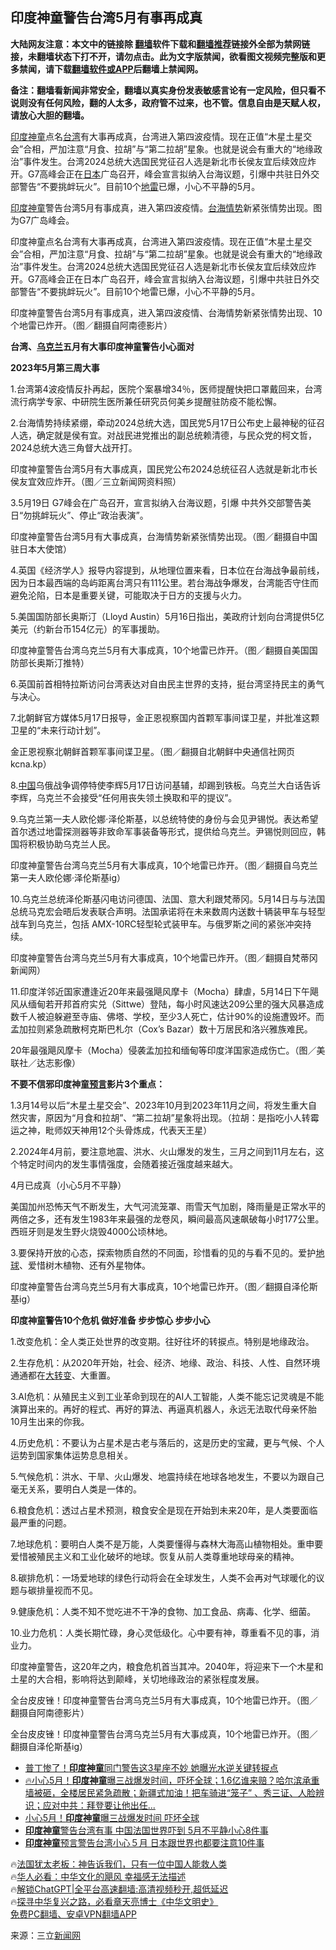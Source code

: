  <!-- 面包屑导航 --> <h2>印度神童警告台湾5月有事再成真</h2> <p class="notice"><b>大陆网友注意：本文中的链接除 <a href="https://github.com/bannedbook/fanqiang" >翻墙</a>软件下载和<a href="https://github.com/killgcd/justmysocks/blob/master/README.md">翻墙推荐</a>链接外全部为禁网链接，未翻墙状态下打不开，请勿点击。此为文字版禁闻，欲看图文视频完整版和更多禁闻，请下载<a href="https://github.com/bannedbook/fanqiang">翻墙软件或APP</a>后翻墙上禁闻网。</p><p>备注：翻墙看新闻非常安全，翻墙以真实身份发表敏感言论有一定风险，但只看不说则没有任何风险，翻的人太多，政府管不过来，也不管。信息自由是天赋人权，请放心大胆的翻墙。</b></p>  <div class="entry"> <p id="summary"><a href="https://www.bannedbook.org/bnews/tag/%e5%8d%b0%e5%ba%a6/" class="st_tag internal_tag" rel="tag" title="标签 印度 下的日志">印度</a><a href="https://www.bannedbook.org/bnews/tag/%e7%a5%9e%e7%ab%a5/" class="st_tag internal_tag" rel="tag" title="标签 神童 下的日志">神童</a>点名<a href="https://www.bannedbook.org/bnews/tag/%e5%8f%b0%e6%b9%be/" class="st_tag internal_tag" rel="tag" title="标签 台湾 下的日志">台湾</a>有大事再成真，台湾进入第四波疫情。现在正值“木星土星交会”合相，严加注意“月食、拉胡”与“第二拉胡”星象。也就是说会有重大的“地缘政治”事件发生。台湾2024总统大选国民党征召人选是新北市长侯友宜后续效应炸开。G7高峰会正在<a href="https://www.bannedbook.org/bnews/tag/%e6%97%a5%e6%9c%ac/" class="st_tag internal_tag" rel="tag" title="标签 日本 下的日志">日本</a>广岛召开，峰会宣言拟纳入台海议题，引爆中共驻日外交部警告“不要挑衅玩火”。目前10个<a href="https://www.bannedbook.org/bnews/tag/%E5%9C%B0%E9%9B%B7/" class="st_tag internal_tag" rel="tag" title="标签 地雷 下的日志">地雷</a>已爆，小心不平静的5月。</p> <p id="conimg"><a href="https://www.bannedbook.org/bnews/tag/%E5%8D%B0%E5%BA%A6%E7%A5%9E%E7%AB%A5/" class="st_tag internal_tag" rel="tag" title="标签 印度神童 下的日志">印度神童</a>警告台湾5月有事成真，进入第四波疫情。<a href="https://www.bannedbook.org/bnews/tag/%E5%8F%B0%E6%B5%B7%E6%83%85%E5%8A%BF/" class="st_tag internal_tag" rel="tag" title="标签 台海情势 下的日志">台海情势</a>新紧张情势出现。图为G7广岛峰会。</p> <p>印度神童点名台湾有大事再成真，台湾进入第四波疫情。现在正值“木星土星交会”合相，严加注意“月食、拉胡”与“第二拉胡”星象。也就是说会有重大的“地缘政治”事件发生。台湾2024总统大选国民党征召人选是新北市长侯友宜后续效应炸开。G7高峰会正在日本广岛召开，峰会宣言拟纳入台海议题，引爆中共驻日外交部警告“不要挑衅玩火”。目前10个地雷已爆，小心不平静的5月。</p> <p>印度神童警告台湾5月有事成真，进入第四波疫情、台海情势新紧张情势出现、10个地雷已炸开。（图／翻摄自阿南德影片）</p> <p><strong>台湾、<a href="https://www.bannedbook.org/bnews/tag/%e4%b9%8c%e5%85%8b%e5%85%b0/" class="st_tag internal_tag" rel="tag" title="标签 乌克兰 下的日志">乌克兰</a>五月有大事</strong><strong>印度神童警告小心面对</strong></p> <p><strong>2023</strong><strong>年5</strong><strong>月第三周大事</strong></p> <p>1.台湾第4波疫情反扑再起，医院个案暴增34％，医师提醒快把口罩戴回来，台湾流行病学专家、中研院生医所兼任研究员何美乡提醒驻防疫不能松懈。</p> <p>2.台海情势持续紧绷，牵动2024总统大选，国民党5月17日公布史上最神秘的征召人选，确定就是侯有宜。对战民进党推出的副总统赖清德，与民众党的柯文哲，2024总统大选三角督大战开打。</p> <p>印度神童警告台湾5月有大事成真，国民党公布2024总统征召人选就是新北市长侯友宜效应炸开。（图／三立新闻网资料照）</p> <p>3.5月19日 G7峰会在广岛召开，宣言拟纳入台海议题，引爆 中共外交部警告美日“勿挑衅玩火”、停止“政治表演”。</p> <p>印度神童警告台湾5月有大事成真，台海情势新紧张情势出现。（图／翻摄自中国驻日本大使馆）</p> <p>4.英国《经济学人》报导内容提到，从地理位置来看，日本位在台海战争最前线，因为日本最西端的岛屿距离台湾只有111公里。若台海战争爆发，台湾能否守住而避免沦陷，日本是重要关键，可能取决于日方的支援与火力。</p> <p>5.美国国防部长奥斯汀（Lloyd Austin）5月16日指出，美政府计划向台湾提供5亿美元（约新台币154亿元）的军事援助。</p> <p>印度神童警告台湾乌克兰5月有大事成真，10个地雷已炸开。（图／翻摄自美国国防部长奥斯汀推特）</p> <p>6.英国前首相特拉斯访问台湾表达对自由民主世界的支持，挺台湾坚持民主的勇气与决心。</p> <p>7.北朝鲜官方媒体5月17日报导，金正恩视察国内首颗军事间谍卫星，并批准这颗卫星的“未来行动计划”。</p> <p>金正恩视察北朝鲜首颗军事间谍卫星。（图／翻摄自北朝鲜中央通信社网页kcna.kp）</p> <p>8.<span class='wp_keywordlink_affiliate'><a href="https://www.bannedbook.org/" title="中国" target="_blank">中国</a></span>乌俄战争调停特使李辉5月17日访问基辅，却踢到铁板。乌克兰大白话告诉李辉，乌克兰不会接受“任何用丧失领土换取和平的提议”。</p> <p>9.乌克兰第一夫人欧伦娜‧泽伦斯基，以总统特使的身份与会见尹锡悦。表达希望首尔透过地雷探测器等非致命军事装备等形式，提供给乌克兰。尹锡悦则回应，韩国将积极协助乌克兰人民。</p> <p>印度神童警告台湾乌克兰5月有大事成真，10个地雷已炸开。（图／翻摄自乌克兰第一夫人欧伦娜‧泽伦斯基ig）</p> <p>10.乌克兰总统泽伦斯基闪电访问德国、法国、意大利跟梵蒂冈。5月14日与与法国总统马克宏会晤后发表联合声明。法国承诺将在未来数周内送数十辆装甲车与轻型战车到乌克兰，包括 AMX-10RC轻型轮式装甲车。与俄罗斯之间的紧张冲突持续。</p> <p>印度神童警告台湾乌克兰5月有大事成真，10个地雷已炸开。（图／翻摄自梵蒂冈新闻网）</p>  <p>11.印度洋邻近国家遭逢近20年来最强飓风摩卡（Mocha）肆虐，5月14日下午飓风从缅甸若开邦首府实兑（Sittwe）登陆，每小时风速达209公里的强大风暴造成数千人被迫躲避至寺庙、佛塔、学校，至少3人死亡，估计90%的设施遭毁坏。而孟加拉则紧急疏散柯克斯巴札尔（Cox’s Bazar）数十万居民和洛兴雅族难民。</p> <p>20年最强飓风摩卡（Mocha）侵袭孟加拉和缅甸等印度洋国家造成伤亡。（图／美联社／达志影像）</p> <p><strong>不要不信邪</strong><strong>印度神童<span class='wp_keywordlink'><a href="https://www.bannedbook.org/forum5/" title="预言玄学禁书下载" rel="nofollow">预言</a></span>影片3</strong><strong>个重点：</strong></p> <p>1.3月14号以后“木星土星交会”、2023年10月到2023年11月之间，将发生重大自然灾害，原因为“月食和拉胡”、“第二拉胡”星象将出现。（拉胡：是指吃小人转霉运之神，毗师奴天神用12个头骨炼成，代表天王星）</p> <p>2.2024年4月前，要注意地震、洪水、火山爆发的发生，三月之间到11月左右，这个特定时间内的发生事情强度，会随着接近强度越来越大。</p> <p>4月已成真（小心5月不平静）</p> <p>美国加州恐怖天气不断发生，大气河流笼罩、雨雪天气加剧，降雨量是正常水平的两倍之多，还有发生1983年来最强的龙卷风，瞬间最高风速飙破每小时177公里。西班牙则是发生野火烧毁4000公顷林地。</p> <p>3.要保持开放的心态，探索物质自然的不同面，珍惜看的见的与看不见的。爱护<a href="https://www.bannedbook.org/bnews/tag/%e5%9c%b0%e7%90%83/" class="st_tag internal_tag" rel="tag" title="标签 地球 下的日志">地球</a>、爱惜树木植物、还有外星物体。</p> <p>印度神童警告台湾乌克兰5月有大事成真，10个地雷已炸开。（图／翻摄自泽伦斯基ig）</p> <p><strong>印度神童警告10</strong><strong>个危机 </strong><strong>做好准备 步步惊心 步步小心</strong></p> <p>1.改变危机：全人类正处世界的改变期。往好往坏的转捩点。特别是地缘政治。</p>  <p>2.生存危机：从2020年开始，社会、经济、地缘、政治、科技、人性、自然环境通通都在<span class='wp_keywordlink'><a href="https://www.bannedbook.org/forum2/topic893.html" title="大转变  后共产主义与后社会主义研究" target="_blank">大转变</a></span>、大重置。</p> <p>3.AI危机：从殖民主义到工业革命到现在的AI人工智能，人类不能忘记灵魂是不能演算出来的。再好的程式、再好的算法、再逼真机器人，永远无法取代母亲怀胎10月生出来的你我。</p> <p>4.历史危机：不要认为占星术是古老与落后的，这是历史的宝藏，更与气候、个人运势到国家集体运势息息相关。</p> <p>5.气候危机：洪水、干旱、火山爆发、地震持续在地球各地发生，不要以为跟自己毫无关系，要明白人类是一体的。</p> <p>6.粮食危机：透过占星术预测，粮食安全是现在开始到未来20年，是人类要面临最严重的问题。</p> <p>7.地球危机：要明白人类不是万能，人类要懂得与森林大海高山植物相处。重申要爱惜被殖民主义和工业化破坏的地球。恢复从前人类尊重地球母亲的精神。</p> <p>8.碳排危机：一场爱地球的绿色行动将会在全球发生，人类不会再对气球暖化的议题与碳排量视而不见。</p> <p>9.健康危机：人类不知不觉吃进不干净的食物、加工食品、病毒、化学、细菌。</p> <p>10.业力危机：人类长期忙碌，身心灵低级化。心中要有神，尊重看不见的事，消业力。</p> <p>印度神童警告，这20年之内，粮食危机首当其冲。2040年，将迎来下一个木星和土星的大合相，影响将达到颠峰，关切地缘政治的紧张程度发展。</p> <p>全台皮皮锉！印度神童警告台湾乌克兰5月有大事成真，10个地雷已炸开。（图／翻摄自阿南德影片）</p>  <p>全台皮皮锉！印度神童警告台湾乌克兰5月有大事成真，10个地雷已炸开。（图／翻摄自泽伦斯基ig）</p> <!--<div id="taboola-mid-1"></div>--><ul class='op-related-articles' title='相关阅读'> <li><a href='https://www.bannedbook.org/bnews/cnnews/20230509/1882071.html' target='_blank'>普丁惨了！<b>印度神童</b>同门警告这3星座不妙 她曝光水逆关键转捩点</a></li> <li><a href='https://www.bannedbook.org/bnews/bannedvideo/20230508/1881404.html' target='_blank'>🔥小心5月！<b>印度神童</b>曝三战爆发时间，吓坏全球；1.6亿谁来赔？哈尔滨承重墙被砸，全楼居民紧急疏散；新疆式加油！把车骑进“笼子” 、秀三证、人脸辨识；应对中共：拜登要让他出任...</a></li> <li><a href='https://www.bannedbook.org/bnews/worldnews/20230507/1881132.html' target='_blank'>小心5月！<b>印度神童</b>曝三战爆发时间 吓坏全球</a></li> <li><a href='https://www.bannedbook.org/bnews/cnnews/20230424/1875952.html' target='_blank'><b>印度神童</b>警告台湾有事 中国法国世界吓到 5月不平静小心8件事</a></li> <li><a href='https://www.bannedbook.org/bnews/topimagenews/20230418/1873581.html' target='_blank'><b>印度神童</b>预言警告台湾小心５月 日本跟世界也都要注意10件事</a></li> </ul> <p class="texttj"> 🔥<a href="https://www.bannedbook.org/bnews/ssgc/20230219/1850782.html" target="_blank">法国犹太老板：神告诉我们，只有一位中国人能救人类</a><br/> 🔥<a href="https://www.bannedbook.org/bnews/comments/20220220/1694796.html" target="_blank">华人必看：中华文化的飓风 幸福感无法描述</a><br/> 🔥<a href="https://github.com/bannedbook/fanqiang/wiki/V2ray%E6%9C%BA%E5%9C%BA" target="_blank">解锁ChatGPT|全平台高速翻墙:高清视频秒开,超低延迟</a><br/> 🔥<a href="https://www.bannedbook.org/bnews/comments/20220808/1768773.html" target="_blank">探寻中华复兴之路，必看章天亮博士《中华文明史》</a><br/> <a href="https://github.com/bannedbook/fanqiang/wiki/%E7%A6%81%E9%97%BB%E7%BD%91%E5%AE%89%E5%8D%93%E7%BF%BB%E5%A2%99%E6%96%B0%E9%97%BBAPP" target="_blank">免费PC翻墙、安卓VPN翻墙APP</a><br/> </p><p class="src-info">来源：三立<span class='wp_keywordlink_affiliate'><a href="https://www.bannedbook.org/" title="新闻网" target="_blank">新闻网</a></span> </p><a name='sharetosocial'></a> <div style="margin-bottom:5px;padding-bottom:5px;clear:both"> <div id="archive-pix-1" class="banner-ads"> <!-- AuctionX Display platform tag START --> <div id="27602x728x90x621x_ADSLOT1" clicktrack="%%CLICK_URL_ESC%%"></div>  <!-- AuctionX Display platform tag END --> </div> <div id="archive-pix-2" class="banner-ads"> <!-- AuctionX Display platform tag START --> <div id="27556x300x250x621x_ADSLOT1" clicktrack="%%CLICK_URL_ESC%%" style="margin:0 auto;text-align:center"></div>  <!-- AuctionX Display platform tag END --> </div> </div>  <div id="archive-pix-1" class="banner-ads"> <!-- AuctionX Display platform tag START --> <div id="27603x728x90x621x_ADSLOT1" clicktrack="%%CLICK_URL_ESC%%"></div>  <!-- AuctionX Display platform tag END --> </div> </div><!--END ENTRY--> 